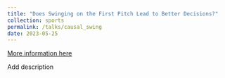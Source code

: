 ```yaml
---
title: "Does Swinging on the First Pitch Lead to Better Decisions?"
collection: sports
permalink: /talks/causal_swing
date: 2023-05-25
---
```


[More information here](http://example2.com)

Add description